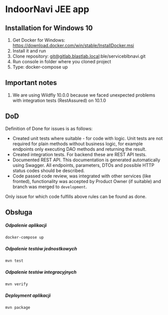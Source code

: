 

# IndoorNavi JEE app

## Installation for Windows 10

1. Get Docker for Windows: https://download.docker.com/win/stable/InstallDocker.msi
2. Install it and run
3. Clone repository: git@gitlab.blastlab.local:ble/serviceblbnavi.git
4. Run console in folder where you cloned project
5. Type: docker-compose up

## Important notes

1. We are using Wildfly 10.0.0 because we faced unexpected problems with integration tests (RestAssured) on 10.1.0

## DoD

Definition of Done for issues is as follows:

- Created unit tests where suitable - for code with logic. Unit tests are not required for plain methods without business logic,
for example endpoints only executing DAO methods and returning the result.
- Created integration tests. For backend these are REST API tests.
- Documented REST API. This documentation is generated automatically using Swagger.
All endpoints, parameters, DTOs and possible HTTP status codes should be described.
- Code passed code review, was integrated with other services (like fronted),
functionality was accepted by Product Owner (if suitable) and branch was merged to `development`.

Only issue for which code fulfills above rules can be found as done.

## Obsługa
##### Odpalenie aplikacji

``` docker-compose up ```

##### Odpalenie testów jednostkowych

``` mvn test ```

##### Odpalenie testów integracyjnych

``` mvn verify ```

##### Deployment aplikacji

``` mvn package ```